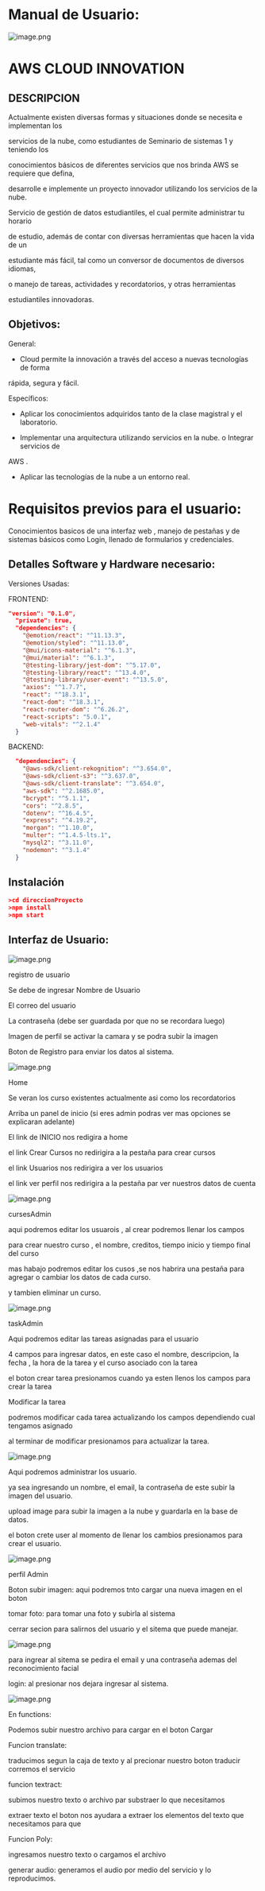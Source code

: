 # Manual de Usuario:



![image.png](img/image.png)

# AWS CLOUD INNOVATION

## DESCRIPCION

Actualmente existen diversas formas y situaciones donde se necesita e implementan los

servicios de la nube, como estudiantes de Seminario de sistemas 1 y teniendo los

conocimientos básicos de diferentes servicios que nos brinda AWS se requiere que defina,

desarrolle e implemente un proyecto innovador utilizando los servicios de la nube.

Servicio de gestión de datos estudiantiles, el cual permite administrar tu horario

de estudio, además de contar con diversas herramientas que hacen la vida de un

estudiante más fácil, tal como un conversor de documentos de diversos idiomas,

o manejo de tareas, actividades y recordatorios, y otras herramientas

estudiantiles innovadoras.

## Objetivos:

General:

- Cloud permite la innovación a través del acceso a nuevas tecnologías de forma

rápida, segura y fácil.

Específicos:

- Aplicar los conocimientos adquiridos tanto de la clase magistral y el laboratorio.

- Implementar una arquitectura utilizando servicios en la nube. o Integrar servicios de

AWS .

- Aplicar las tecnologías de la nube a un entorno real.

# Requisitos previos para el usuario:

Conocimientos basicos de una interfaz web , manejo de pestañas y de sistemas básicos como Login, llenado de formularios y credenciales.

## Detalles Software y Hardware necesario:

Versiones Usadas:

FRONTEND:

```json
"version": "0.1.0",
  "private": true,
  "dependencies": {
    "@emotion/react": "^11.13.3",
    "@emotion/styled": "^11.13.0",
    "@mui/icons-material": "^6.1.3",
    "@mui/material": "^6.1.3",
    "@testing-library/jest-dom": "^5.17.0",
    "@testing-library/react": "^13.4.0",
    "@testing-library/user-event": "^13.5.0",
    "axios": "^1.7.7",
    "react": "^18.3.1",
    "react-dom": "^18.3.1",
    "react-router-dom": "^6.26.2",
    "react-scripts": "5.0.1",
    "web-vitals": "^2.1.4"
  }
```

BACKEND:

```json
  "dependencies": {
    "@aws-sdk/client-rekognition": "^3.654.0",
    "@aws-sdk/client-s3": "^3.637.0",
    "@aws-sdk/client-translate": "^3.654.0",
    "aws-sdk": "^2.1685.0",
    "bcrypt": "^5.1.1",
    "cors": "^2.8.5",
    "dotenv": "^16.4.5",
    "express": "^4.19.2",
    "morgan": "^1.10.0",
    "multer": "^1.4.5-lts.1",
    "mysql2": "^3.11.0",
    "nodemon": "^3.1.4"
  }
```

## Instalación

```json
>cd direccionProyecto
>npm install
>npm start 
```

## Interfaz de Usuario:

![image.png](img/image%201.png)

registro de usuario

Se debe de ingresar Nombre de Usuario

El correo del usuario

La contraseña (debe ser guardada por que no se recordara luego)

Imagen de perfil se activar la camara y se podra subir la imagen

Boton de Registro para enviar los datos al sistema.

![image.png](img/image%202.png)

Home

Se veran los curso existentes actualmente  asi como los recordatorios 

Arriba un panel de inicio (si eres admin podras ver mas opciones se explicaran adelante)

El link de INICIO nos redigira a home

el link Crear Cursos  no redirigira a la pestaña para crear cursos

el link Usuarios nos redirigira a ver los usuarios 

el link ver perfil nos redirigira a la pestaña par ver nuestros datos de cuenta 

![image.png](img/image%203.png)

cursesAdmin

aqui podremos editar los usuarois , al crear podremos llenar los campos

para crear nuestro curso , el nombre, creditos, tiempo inicio y tiempo final del curso

mas habajo podremos editar los cusos ,se nos habrira una pestaña para agregar o cambiar los datos de cada curso.

y tambien eliminar un curso.

![image.png](img/image%204.png)

taskAdmin

Aqui podremos editar las tareas asignadas para el usuario

4 campos para ingresar datos, en este caso el nombre, descripcion, la fecha , la hora de la tarea y el curso asociado con la tarea 

el boton crear tarea presionamos cuando ya esten llenos los campos para crear la tarea

Modificar la tarea 

podremos modificar cada tarea actualizando los campos dependiendo cual tengamos asignado 

al terminar de modificar presionamos para actualizar la tarea.

![image.png](img/image%205.png)

Aqui podremos administrar los usuario.

ya sea ingresando un nombre, el email, la contraseña de este subir la imagen del usuario.

upload image para subir la imagen a la nube y guardarla en la base de datos. 

el boton crete user al momento de llenar los cambios presionamos para crear el usuario.

![image.png](img/image%206.png)

perfil Admin

Boton subir imagen: aqui podremos tnto cargar una nueva imagen en el boton

tomar foto: para tomar una foto y subirla al sistema

cerrar secion para salirnos del usuario y el sitema que puede manejar.

![image.png](img/image%207.png)

para ingrear al sitema se pedira el email y una contraseña ademas del reconocimiento facial

login: al presionar nos dejara ingresar al sistema.

![image.png](img/image%208.png)

En functions:

Podemos subir nuestro archivo para cargar en el boton Cargar

Funcion translate:

traducimos segun la caja de texto y al precionar nuestro boton traducir corremos el servicio

funcion textract:

subimos nuestro texto o archivo par substraer lo que necesitamos

extraer texto el boton nos ayudara a extraer los elementos del texto que necesitamos para que 

Funcion Poly:

ingresamos nuestro texto o cargamos el archivo

generar audio: generamos el audio por medio del servicio y lo reproducimos.